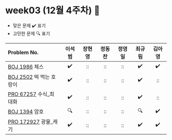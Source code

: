 
# week03 (12월 4주차) :pencil:

- 맞은 문제 :heavy_check_mark: 표기
- 고민한 문제 :mag: 표기


| Problem No.                                                                              | 이석범 | 장현영 | 정동찬 | 정영일 | 최규림 | 김아영 |
| :--------------------------------------------------------------------------------------- | :----: | :----: | :----: | :----: | :----: | :----: |
| [BOJ 1986](https://www.acmicpc.net/problem/1986) 체스                                    |   :heavy_check_mark:   |   ::   |   ::   |   ::   |   :heavy_check_mark:   |   :heavy_check_mark:   |
| [BOJ 2502](https://www.acmicpc.net/problem/2502) 떡 먹는 호랑이                          |   :heavy_check_mark:   |   ::   |   ::   |   ::   |   :heavy_check_mark:   |   ::   |
| [PRO 67257](https://school.programmers.co.kr/learn/courses/30/lessons/67257) 수식_최대화 |   :heavy_check_mark:   |   ::   |   ::   |   ::   |   :heavy_check_mark:   |   ::   |
| [BOJ 1394](https://www.acmicpc.net/problem/1394) 암호                                    |   :mag:   |   ::   |   ::   |   ::   |   :mag:   |   :heavy_check_mark:   |
| [PRO 172927](https://school.programmers.co.kr/learn/courses/30/lessons/172927) 광물_캐기 |   :heavy_check_mark:   |   ::   |   ::   |   ::   |   :heavy_check_mark:   |   :heavy_check_mark:   |

